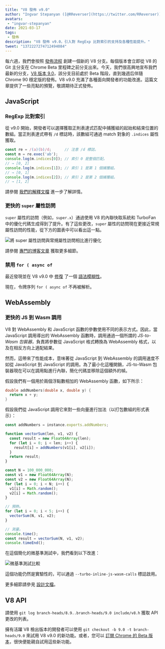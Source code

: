 ```yaml
---
title: "V8 發佈 v9.0"
author: "Ingvar Stepanyan ([@RReverser](https://twitter.com/RReverser)), 內嵌展示"
avatars:
 - "ingvar-stepanyan"
date: 2021-03-17
tags:
 - 發佈
description: "V8 發佈 v9.0，引入對 RegExp 比對索引的支持及各種性能提升。"
tweet: "1372227274712494084"
---
```

每六週，我們會按照 [發佈流程](https://v8.dev/docs/release-process) 創建一個新的 V8 分支。每個版本會立即從 V8 的 Git 主分支在 Chrome Beta 里程碑之前分支出來。今天，我們很高興地宣布我們最新的分支，[V8 版本 9.0](https://chromium.googlesource.com/v8/v8.git/+log/branch-heads/9.0)，該分支目前處於 Beta 階段，直到幾週后伴隨 Chrome 90 穩定版的發佈。V8 v9.0 充滿了各種面向開發者的功能改進。這篇文章提供了一些亮點的預覽，敬請期待正式發佈。

<!--truncate-->
## JavaScript

### RegExp 比對索引

從 v9.0 開始，開發者可以選擇獲取正則表達式匹配中捕獲組的起始和結束位置的數組。當正則表達式帶有 `/d` 標誌時，該數組可通過 match 對象的 `.indices` 屬性獲取。

```javascript
const re = /(a)(b)/d;      // 注意 /d 標誌。
const m = re.exec('ab');
console.log(m.indices[0]); // 索引 0 是整個匹配。
// → [0, 2]
console.log(m.indices[1]); // 索引 1 是第 1 個捕獲組。
// → [0, 1]
console.log(m.indices[2]); // 索引 2 是第 2 個捕獲組。
// → [1, 2]
```

請參閱 [我們的解釋文檔](https://v8.dev/features/regexp-match-indices) 進一步了解詳情。

### 更快的 `super` 屬性訪問

`super` 屬性的訪問（例如，`super.x`）通過使用 V8 的內聯快取系統和 TurboFan 中的優化代碼生成得到了提升。有了這些更改，`super` 屬性的訪問現在更接近常規屬性訪問的性能，從下方的圖表中可以看出這一點。

![將 super 屬性訪問與常規屬性訪問相比進行優化](/_img/fast-super/super-opt.svg)

請參閱 [專門的博客文章](https://v8.dev/blog/fast-super) 獲取更多細節。

### 禁用 `for ( async of`

最近發現並在 V8 v9.0 中 [修復](https://chromium-review.googlesource.com/c/v8/v8/+/2683221) 了一個 [語法模糊性](https://github.com/tc39/ecma262/issues/2034)。

現在，令牌序列 `for ( async of` 不再被解析。

## WebAssembly

### 更快的 JS 到 Wasm 調用

V8 對 WebAssembly 和 JavaScript 函數的參數使用不同的表示方式。因此，當 JavaScript 調用導出的 WebAssembly 函數時，調用通過一個所謂的 *JS-to-Wasm 包裝器*，負責將參數從 JavaScript 格式轉換為 WebAssembly 格式，以及在相反方向上適配結果。

然而，這帶來了性能成本，意味著從 JavaScript 到 WebAssembly 的調用速度不如從 JavaScript 到 JavaScript 的調用。為了最小化這種開銷，JS-to-Wasm 包裝器現在可以在調用點進行內聯，簡化代碼並移除這個額外的幀。

假設我們有一個用於兩個浮點數相加的 WebAssembly 函數，如下所示：

```cpp
double addNumbers(double x, double y) {
  return x + y;
}
```

假設我們從 JavaScript 調用它來對一些向量進行加法（以打包數組的形式表示）：

```javascript
const addNumbers = instance.exports.addNumbers;

function vectorSum(len, v1, v2) {
  const result = new Float64Array(len);
  for (let i = 0; i < len; i++) {
    result[i] = addNumbers(v1[i], v2[i]);
  }
  return result;
}

const N = 100_000_000;
const v1 = new Float64Array(N);
const v2 = new Float64Array(N);
for (let i = 0; i < N; i++) {
  v1[i] = Math.random();
  v2[i] = Math.random();
}

// 預熱。
for (let i = 0; i < 5; i++) {
  vectorSum(N, v1, v2);
}

// 測量。
console.time();
const result = vectorSum(N, v1, v2);
console.timeEnd();
```

在這個簡化的微基準測試中，我們看到以下改進：

![微基準測試比較](/_img/v8-release-90/js-to-wasm.svg)

這個功能仍然是實驗性的，可以通過 `--turbo-inline-js-wasm-calls` 標誌啟用。

更多細節請參見 [設計文檔](https://docs.google.com/document/d/1mXxYnYN77tK-R1JOVo6tFG3jNpMzfueQN1Zp5h3r9aM/edit)。

## V8 API

請使用 `git log branch-heads/8.9..branch-heads/9.0 include/v8.h` 獲取 API 更改的列表。

擁有活躍 V8 檢出版本的開發者可以使用 `git checkout -b 9.0 -t branch-heads/9.0` 來試用 V8 v9.0 的新功能。或者，您可以 [訂閱 Chrome 的 Beta 版本](https://www.google.com/chrome/browser/beta.html)，很快便能親自試用這些新功能。
